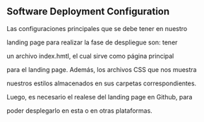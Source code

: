 ## Software Deployment Configuration

Las configuraciones principales que se debe tener en nuestro 

landing page para realizar la fase de despliegue son: tener 

un archivo index.hmtl, el cual sirve como página principal 

para el landing page. Además, los archivos CSS que nos muestra

 nuestros estilos almacenados en sus carpetas correspondientes.
 
  Luego, es necesario el realese del landing page en Github, para
  
   poder desplegarlo en esta o en otras plataformas.   